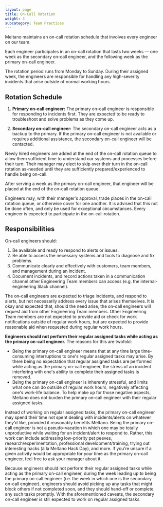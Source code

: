 ```yaml
---
layout: page
title: On-Call Rotation
weight: 3
subcategory: Team Practices
---
```


Meltano maintains an on-call rotation schedule that involves every engineer on our team.

Each engineer participates in an on-call rotation that lasts two weeks — one week as the secondary on-call engineer, and the following week as the primary on-call engineer.

The rotation period runs from Monday to Sunday. During their assigned week, the engineers are responsible for handling any high-severity incidents that arise outside of normal working hours.

## Rotation Schedule

1. **Primary on-call engineer:** The primary on-call engineer is responsible for responding to incidents first. They are expected to be ready to troubleshoot and solve problems as they come up.

2. **Secondary on-call engineer:** The secondary on-call engineer acts as a backup to the primary. If the primary on-call engineer is not available or requires additional assistance, the secondary on-call engineer will be contacted.

Newly hired engineers are added at the end of the on-call rotation queue to allow them sufficient time to understand our systems and processes before their turn. Their manager may elect to skip over their turn in the on-call rotation as-needed until they are sufficiently prepared/experienced to handle being on-call.

After serving a week as the primary on-call engineer, that engineer will be placed at the end of the on-call rotation queue.

Engineers may, with their manager's approval, trade places in the on-call rotation queue, or otherwise cover for one another. It is advised that this not be done often, and only be used for exceptional circumstances. Every engineer is expected to participate in the on-call rotation.

## Responsibilities

On-call engineers should:

1. Be available and ready to respond to alerts or issues.
2. Be able to access the necessary systems and tools to diagnose and fix problems.
3. Communicate clearly and effectively with customers, team members, and management during an incident.
4. Document incidents, and record actions taken in a communication channel other Engineering Team members can access (e.g. the internal-engineering Slack channel).

The on-call engineers are expected to triage incidents, and respond to alerts, but not necessarily address every issue that arises themselves. It is okay and expected that, should the need arise, the on-call engineers will request aid from other Engineering Team members. Other Engineering Team members are not expected to provide aid or check for work notifications outside of regular work hours, but are expected to provide reasonable aid when requested during regular work hours.

**Engineers should not perform their regular assigned tasks while acting as the primary on-call engineer.** The reasons for this are twofold:
- Being the primary on-call engineer means that at any time large time-consuming interruptions to one's regular assigned tasks may arise. By there being no expectation that regular assigned tasks are performed while acting as the primary on-call engineer, the stress of an incident interfering with one's ability to complete their assigned tasks is removed.
- Being the primary on-call engineer is inherently stressful, and limits what one can do outside of regular work hours, negatively affecting one's work-life balance. To help make up for those negative aspects, Meltano does not burden the primary on-call engineer with their regular assigned tasks.

Instead of working on regular assigned tasks, the primary on-call engineer may spend their time not spent dealing with incidents/alerts on whatever they'd like, provided it reasonably benefits Meltano. Being the primary on-call engineer is not a pseudo-vacation in which one may be totally unproductive while waiting for an incident/alert to respond to. Rather, this work can include addressing low-priority pet peeves, research/experimentation, professional development/training, trying out interesting hacks (à la Meltano Hack Day), and more. If you're unsure if a given activity would be appropriate for your time as the primary on-call engineer, feel free to ask your manager about it.

Because engineers should not perform their regular assigned tasks while acting as the primary on-call engineer, during the week leading up to being the primary on-call engineer (i.e. the week in which one is the secondary on-call engineer), engineers should avoid picking up any tasks that might block others if not completed soon, and they should hand-off or complete any such tasks promptly. With the aforementioned caveats, the secondary on-call engineer is still expected to work on regular assigned tasks.
